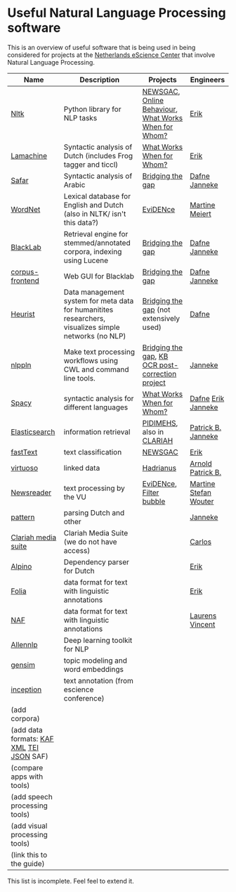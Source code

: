 # Useful Natural Language Processing software

This is an overview of useful software that is being used in
being considered for projects at the [Netherlands eScience
Center](https://esciencecenter.nl) that involve Natural Language
Processing.

| Name | Description | Projects | Engineers |
|------|-------------|----------|-----------|
| [Nltk](https://nltk.org) | Python library for NLP tasks | [NEWSGAC](https://esciencecenter.nl/project/newsgac), [Online Behaviour](https://esciencecenter.nl/project/automated-analysis-of-online-behaviour-on-social-media), [What Works When for Whom?](https://esciencecenter.nl/project/what-works-when-for-whom) | [Erik](https://esciencecenter.nl/profile/dr.-erik-tjong-kim-sang) |
| [Lamachine](https://proycon.github.io/LaMachine) | Syntactic analysis of Dutch (includes Frog tagger and ticcl) | [What Works When for Whom?](https://esciencecenter.nl/project/what-works-when-for-whom) | [Erik](https://esciencecenter.nl/profile/dr.-erik-tjong-kim-sang) |
| [Safar](http://arabic.emi.ac.ma/safar) | Syntactic analysis of Arabic | [Bridging the gap](https://esciencecenter.nl/project/bridging-the-gap) | [Dafne](https://esciencecenter.nl/profile/dafne-van-kuppevelt-msc) [Janneke](https://esciencecenter.nl/profile/dr.-janneke-van-der-zwaan) |
| [WordNet](https://wordnet.princeton.edu/) | Lexical database for English and Dutch (also in NLTK/ isn't this data?) | [EviDENce](https://www.esciencecenter.nl/project/evidence) | [Martine](https://www.esciencecenter.nl/profile/dr.-martine-de-vos) [Meiert](https://www.esciencecenter.nl/profile/meiert-grootes) |
| [BlackLab](http://inl.github.io/BlackLab/) | Retrieval engine for stemmed/annotated corpora, indexing using Lucene | [Bridging the gap](https://esciencecenter.nl/project/bridging-the-gap)  | [Dafne](https://esciencecenter.nl/profile/dafne-van-kuppevelt-msc) [Janneke](https://esciencecenter.nl/profile/dr.-janneke-van-der-zwaan) |
| [corpus-frontend](https://github.com/INL/corpus-frontend) | Web GUI for Blacklab | [Bridging the gap](https://esciencecenter.nl/project/bridging-the-gap)  | [Dafne](https://esciencecenter.nl/profile/dafne-van-kuppevelt-msc) [Janneke](https://esciencecenter.nl/profile/dr.-janneke-van-der-zwaan) |
| [Heurist](http://heuristnetwork.org/) | Data management system for meta data for humanitites researchers, visualizes simple networks (no NLP) | [Bridging the gap](https://esciencecenter.nl/project/bridging-the-gap) (not extensively used)  | [Dafne](https://esciencecenter.nl/profile/dafne-van-kuppevelt-msc) |
| [nlppln](https://github.com/nlppln/nlppln) | Make text processing workflows using CWL and command line tools. | [Bridging the gap](https://esciencecenter.nl/project/bridging-the-gap), [KB OCR post-correction project](https://github.com/KBNLresearch/ochre)  | [Janneke](https://esciencecenter.nl/profile/dr.-janneke-van-der-zwaan)  |
| [Spacy](https://spacy.io/) | syntactic analysis for different languages | [What Works When for Whom?](https://esciencecenter.nl/project/what-works-when-for-whom) |  [Dafne](https://esciencecenter.nl/profile/dafne-van-kuppevelt-msc) [Erik](https://esciencecenter.nl/profile/dr.-erik-tjong-kim-sang) [Janneke](https://esciencecenter.nl/profile/dr.-janneke-van-der-zwaan) |
| [Elasticsearch](https://www.elastic.co/products/elasticsearch) | information retrieval | [PIDIMEHS](https://esciencecenter.nl/project/pidimehs), also in [CLARIAH](https://clariah.nl/) | [Patrick B.](https://www.esciencecenter.nl/profile/patrick-bos) [Janneke](https://esciencecenter.nl/profile/dr.-janneke-van-der-zwaan) |
| [fastText](https://fasttext.cc/) | text classification | [NEWSGAC](https://www.esciencecenter.nl/project/newsgac) | [Erik](https://esciencecenter.nl/profile/dr.-erik-tjong-kim-sang)
| [virtuoso](https://virtuoso.openlinksw.com/) | linked data | [Hadrianus](https://esciencecenter.nl/project/handrianvs-a-digital-gateway-to-the-dutch-presence-in-rome-through-the-ages) | [Arnold](https://www.esciencecenter.nl/profile/dr.-arnold-kuzniar) [Patrick B.](https://www.esciencecenter.nl/profile/patrick-bos) |
| [Newsreader](http://www.newsreader-project.eu/) | text processing by the VU | [EviDENce](https://www.esciencecenter.nl/project/evidence), [Filter bubble](https://www.esciencecenter.nl/project/inside-the-filter-bubble) | [Martine](https://www.esciencecenter.nl/profile/dr.-martine-de-vos) [Stefan](https://www.esciencecenter.nl/profile/stefan-verhoeven-bsc) [Wouter](https://www.esciencecenter.nl/profile/wouter-kouw) |
| [pattern](https://www.clips.uantwerpen.be/pattern) | parsing Dutch and other | | [Janneke](https://esciencecenter.nl/profile/dr.-janneke-van-der-zwaan)
| [Clariah media suite](https://mediasuite.clariah.nl) | Clariah Media Suite (we do not have access) | | [Carlos](https://esciencecenter.nl/profile/dr.-carlos-martinez-ortiz) |
| [Alpino](https://www.let.rug.nl/vannoord/alp/Alpino) | Dependency parser for Dutch | | [Erik](https://esciencecenter.nl/profile/dr.-erik-tjong-kim-sang) |
| [Folia](https://proycon.github.io/folia/) | data format for text with linguistic annotations | | [Erik](https://esciencecenter.nl/profile/dr.-erik-tjong-kim-sang) |
| [NAF](https://github.com/newsreader/NAF) | data format for text with linguistic annotations | | [Laurens](https://www.esciencecenter.nl/profile/laurens-bogaardt) [Vincent](https://www.esciencecenter.nl/profile/dr.-vincent-van-hees) |
| [Allennlp](https://allennlp.org) | Deep learning toolkit for NLP | | |
| [gensim](https://radimrehurek.com/gensim/) | topic modeling and word embeddings |
| [inception](https://inception-project.github.io/) | text annotation (from escience conference) 
| (add corpora) | 
| (add data formats: [KAF](http://adimen.si.ehu.es/~rigau/publications/gl09-kaf.pdf) [XML](https://en.wikipedia.org/wiki/XML) [TEI](https://en.wikipedia.org/wiki/Text_Encoding_Initiative) [JSON](https://en.wikipedia.org/wiki/JSON) SAF) |
| (compare apps with tools) |
| (add speech processing tools) |
| (add visual processing tools) |
| (link this to the guide) |

This list is incomplete. Feel feel to extend it.
